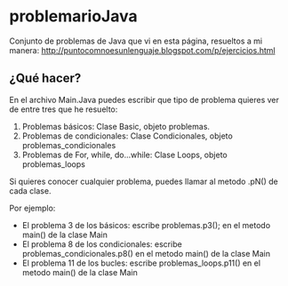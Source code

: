 # problemarioJava
Conjunto de problemas de Java que vi en esta página, resueltos a mi manera: http://puntocomnoesunlenguaje.blogspot.com/p/ejercicios.html

## ¿Qué hacer?
En el archivo Main.Java puedes escribir que tipo de problema quieres ver de entre tres que he resuelto:
1. Problemas básicos: Clase Basic, objeto problemas.
2. Problemas de condicionales: Clase Condicionales, objeto problemas_condicionales
3. Problemas de For, while, do...while: Clase Loops, objeto problemas_loops

Si quieres conocer cualquier problema, puedes llamar al metodo .pN() de cada clase. 

Por ejemplo:

* El problema 3 de los básicos: escribe problemas.p3(); en el metodo main() de la clase Main
* El problema 8 de los condicionales: escribe problemas_condicionales.p8() en el metodo main() de la clase Main
* El problema 11 de los bucles: escribe problemas_loops.p11() en el metodo main() de la clase Main
